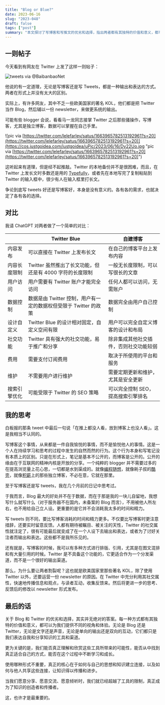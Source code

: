 ```yaml
---
title: "Blog or Blue?"
date: 2023-06-16
slug: "2023-048"
draft: false
tags: ["post"]
summary: "本文探讨了写博客和写推文的优劣和选择，指出两者都有其独特的价值和意义，都可以为我们提供不同的视角和体验。无论是 Blog 还是 Twitter，无论是文字还是声音，它们都只是我们表达自我和分享知识的工具和渠道。真正的核心在于如何与自己的思想和知识建立连接，以及如何与他人共享这些连接，让知识得以传播和进步。"
---
```


## 一则帖子

今天看到有网友在 Twitter 上发了这样一则帖子：

![tweets via @BaibanbaoNet](https://cos.justgoidea.com/justgoidea/uPic/2023/06/16/b7Tjs3.png "tweets via @BaibanbaoNet")

他说的有一定道理，无论是写博客还是写 Tweets，都是一种输出和表达的方式。两者在形式上并没有太大的区别。

实际上，有许多网友，其中不乏一些欧美国家的著名 KOL，他们都是把 Twitter 当作 Blog，然后辅以一份 newsletter，来做更系统的输出。

可能有些 blogger 会说，看看马一龙同志接掌 Twitter 之后那些骚操作，写博客，尤其是独立博客，数据可以掌握在自己手里。

![pic via [https://twitter.com/lelefarley/satus/1663965782513192961?s=20](https://twitter.com/lelefarley/satus/1663965782513192961?s=20)](https://cos.justgoidea.com/justgoidea/uPic/2023/06/16/Dy22Uo.jpg "pic via [https://twitter.com/lelefarley/satus/1663965782513192961?s=20](https://twitter.com/lelefarley/satus/1663965782513192961?s=20)")

这听起来有道理，但是经不起推敲。Twitter 的本地备份并不是很困难，而且，在 Twitter 上发长文时多数还是用的 [Typefully](https://typefully.com/)，或者先在本地写完了复制粘贴到 Twitter 的输入框中，很少有人在输入框里打长文。

争论到底写 tweets 好还是写博客好，本身是没有意义的。各有各的需求，也就决定了各有各的选择。

## 对比

我请 ChatGPT 对两者做了一个简单的对比：

|  | Twitter Blue | 自建博客 |
| --- | --- | --- |
| 内容发布 | 可以直接在 Twitter 上发布长文 | 在自己的博客平台上发布内容 |
| 内容长度限制 | Twitter 虽然推出了长文功能，但还是有 4000 字符的长度限制 | 一般无长度限制，可以写很长的文章 |
| 用户访问 | 用户需要有 Twitter 账户才能完全访问 | 任何人都可以访问，无需账户 |
| 数据控制 | 数据是由 Twitter 控制，用户有一定的数据权但受限于 Twitter 的政策 | 数据完全由用户自己控制 |
| 设计自定义 | Twitter Blue 的设计相对固定，自定义空间有限 | 用户可以完全自定义博客的设计和布局 |
| 社交功能 | Twitter 具有强大的社交功能，易于推广和分享 | 除非集成其他社交插件，否则社交功能较弱 |
| 费用 | 需要支付订阅费用 | 取决于所使用的平台和服务 |
| 维护 | 不需要用户进行维护 | 需要定期更新和维护，尤其是安全更新 |
| 搜索引擎优化 | 可能受限于 Twitter 的 SEO 策略 | 可以完全控制 SEO，提高搜索引擎排名 |

## 我的思考

白板报的那条 tweet 中最后一句说「在推上都没人看，放到博客上也没人看」。这是我相当不认同的。

写博客这个事情，从来都是一件自我愉悦的事情，而不是愉悦他人的事情。这是一个人在持续学习和思考的过程中发生的自然而然的行为。这个行为本身和写笔记没有本质上的区别。只是在形式上，笔记是基本不公开的，而博客是公开的。公开的缘由在于互联网的精神内核是开放的分享。一个纯粹的 blogger 并不需要过多的在提高浏览量上花心思，一切都是水到渠成的。就像[编程随想](https://program-think.blogspot.com/)，就像耗子叔的[酷壳](https://coolshell.cn/)，就像[积薪](https://firewood.news/)上的那些独立博客，不必在意，它就在那里。

至于写博客还是写 tweets，我在几个月前的日记中思考过。

于我而言，Blog 最大的好处并不在于数据，而在于那是我的一块儿自留地，我想写什么就写什么（对于服务器不在国内，未备案的 Blog 而言），不用被他人所左右，也不用给自己立人设。更重要的是它并不会消耗我太多的时间和精力。

写 tweets 则不同，要比写博客消耗的时间和精力更多。不仅要比写博客时更注意措辞，还要实时留意反馈。人都有期待被瞩目、被关注的天性，Twitter 的社交属性就注定了，很有可能最后就变成了在一个人设下去输出和表达，或者为了讨好关注者而输出和表达。这些都不是我所乐见的。

还有就是，写博客的时候，我可以有多种方式进行排版、引用，尤其是在图文混排和有大量引用的时候。Twitter 是不具备这个功能的，它更适合作为一个分发渠道，而不是一个很好的输出渠道。

那么，为什么要让两者割裂呢？这也就是欧美国家里那些著名 KOL，除了使用 Twitter 以外，还要运营一份 newsletter 的原因。在 Twitter 中充分利用其社交属性，快速地传播信息和观点，与读者互动，收集反馈来。然后将更进一步的思考、反馈后的修改以 newsletter 形式发布。

## 最后的话

关于 Blog 和 Twitter 的优劣和选择，其实并无绝对的答案。每一种方式都有其独特的价值和意义，都可以为我们提供不同的视角和体验。无论是 Blog 还是 Twitter，无论是文字还是声音，无论是单向的输出还是双向的互动，它们都只是我们表达自我和分享知识的工具和渠道。

更为关键的是，我们能否真正理解和欣赏这些工具所带来的可能性，能否从中找到真正适合自己的方式，能否在这个过程中不断学习和成长。

使用哪种形式不重要，真正的核心在于如何与自己的思想和知识建立连接，以及如何与他人共享这些连接，让知识得以传播和进步。

当我们愿意分享、愿意交流、愿意倾听时，我们就已经超越了工具的限制，真正成为了知识的创造者和传播者。

这，也许才是最重要的。
